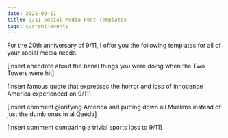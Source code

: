 ```yaml
---
date: 2021-09-11
title: 9/11 Social Media Post Templates
tags: current-events
---
```


For the 20th anniversary of 9/11, I offer you the following templates for all of your social media needs. 

[insert anecdote about the banal things you were doing when the Two Towers were hit] 

[insert famous quote that expresses the horror and loss of innocence America experienced on 9/11] 

[insert comment glorifying America and putting down all Muslims instead of just the dumb ones in al Qaeda] 

[insert comment comparing a trivial sports loss to 9/11]
